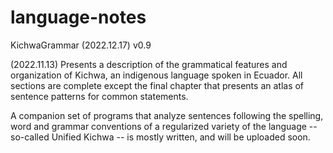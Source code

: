 # language-notes

KichwaGrammar (2022.12.17) v0.9

(2022.11.13) Presents a description of the grammatical features and organization of Kichwa, an indigenous language spoken in Ecuador.  All sections are complete except the final chapter that presents an atlas of sentence patterns for common statements.

A companion set of programs that analyze sentences following the spelling, word and grammar conventions of a regularized variety of the language -- so-called Unified Kichwa -- is mostly written, and will be uploaded soon.
